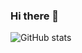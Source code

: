 ### Hi there 👋

![GitHub stats](https://github-readme-stats.vercel.app/api?username=0xfornax&show_icons=true&count_private=true)

